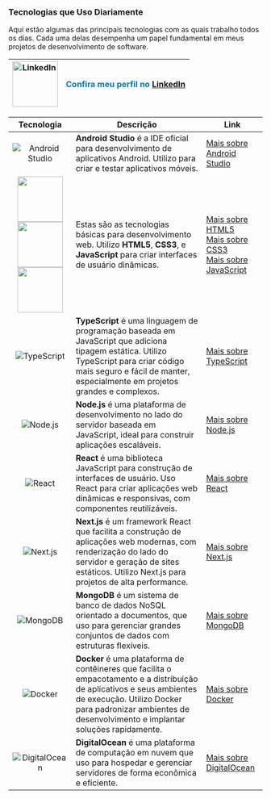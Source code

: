 ### Tecnologias que Uso Diariamente

Aqui estão algumas das principais tecnologias com as quais trabalho todos os dias. Cada uma delas desempenha um papel fundamental em meus projetos de desenvolvimento de software.

| <a href="https://www.linkedin.com/in/maicon-silveira-18240132a" target="_blank"><img src="https://cdn.jsdelivr.net/gh/devicons/devicon@latest/icons/linkedin/linkedin-original-wordmark.svg" width="90px" alt="LinkedIn" /></a> | <span style="font-size: 16px; color: #0077B5;">Confira meu perfil no [LinkedIn](https://www.linkedin.com/in/maicon-silveira-18240132a)</span> |
|:--------------------------------------------------:|:-------------------------------------------------------------------------------------:|

| Tecnologia | Descrição | Link |
|:----------:|-----------|------|
| ![Android Studio](https://cdn.jsdelivr.net/gh/devicons/devicon@latest/icons/androidstudio/androidstudio-original.svg) | **Android Studio** é a IDE oficial para desenvolvimento de aplicativos Android. Utilizo para criar e testar aplicativos móveis. | [Mais sobre Android Studio](https://developer.android.com/studio) |
| <img src="https://cdn.jsdelivr.net/gh/devicons/devicon@latest/icons/html5/html5-plain-wordmark.svg" width="90px" /> <img src="https://cdn.jsdelivr.net/gh/devicons/devicon@latest/icons/css3/css3-plain-wordmark.svg" width="90px" /> <img src="https://cdn.jsdelivr.net/gh/devicons/devicon@latest/icons/javascript/javascript-plain.svg" width="90px" /> | Estas são as tecnologias básicas para desenvolvimento web. Utilizo **HTML5**, **CSS3**, e **JavaScript** para criar interfaces de usuário dinâmicas. | [Mais sobre HTML5](https://developer.mozilla.org/en-US/docs/Web/Guide/HTML/HTML5)<br>[Mais sobre CSS3](https://developer.mozilla.org/en-US/docs/Web/CSS/CSS3)<br>[Mais sobre JavaScript](https://developer.mozilla.org/en-US/docs/Web/JavaScript) |
| ![TypeScript](https://cdn.jsdelivr.net/gh/devicons/devicon@latest/icons/typescript/typescript-original.svg) | **TypeScript** é uma linguagem de programação baseada em JavaScript que adiciona tipagem estática. Utilizo TypeScript para criar código mais seguro e fácil de manter, especialmente em projetos grandes e complexos. | [Mais sobre TypeScript](https://www.typescriptlang.org) |
| ![Node.js](https://cdn.jsdelivr.net/gh/devicons/devicon@latest/icons/nodejs/nodejs-plain-wordmark.svg) | **Node.js** é uma plataforma de desenvolvimento no lado do servidor baseada em JavaScript, ideal para construir aplicações escaláveis. | [Mais sobre Node.js](https://nodejs.org/en/about/) |
| ![React](https://cdn.jsdelivr.net/gh/devicons/devicon@latest/icons/react/react-original-wordmark.svg) | **React** é uma biblioteca JavaScript para construção de interfaces de usuário. Uso React para criar aplicações web dinâmicas e responsivas, com componentes reutilizáveis. | [Mais sobre React](https://reactjs.org) |
| ![Next.js](https://cdn.jsdelivr.net/gh/devicons/devicon/icons/nextjs/nextjs-original-wordmark.svg) | **Next.js** é um framework React que facilita a construção de aplicações web modernas, com renderização do lado do servidor e geração de sites estáticos. Utilizo Next.js para projetos de alta performance. | [Mais sobre Next.js](https://nextjs.org) |
| ![MongoDB](https://cdn.jsdelivr.net/gh/devicons/devicon@latest/icons/mongodb/mongodb-original-wordmark.svg) | **MongoDB** é um sistema de banco de dados NoSQL orientado a documentos, que uso para gerenciar grandes conjuntos de dados com estruturas flexíveis. | [Mais sobre MongoDB](https://www.mongodb.com) |
| ![Docker](https://cdn.jsdelivr.net/gh/devicons/devicon@latest/icons/docker/docker-plain-wordmark.svg) | **Docker** é uma plataforma de contêineres que facilita o empacotamento e a distribuição de aplicativos e seus ambientes de execução. Utilizo Docker para padronizar ambientes de desenvolvimento e implantar soluções rapidamente. | [Mais sobre Docker](https://www.docker.com) |
| ![DigitalOcean](https://cdn.jsdelivr.net/gh/devicons/devicon@latest/icons/digitalocean/digitalocean-original-wordmark.svg) | **DigitalOcean** é uma plataforma de computação em nuvem que uso para hospedar e gerenciar servidores de forma econômica e eficiente. | [Mais sobre DigitalOcean](https://www.digitalocean.com/) |
